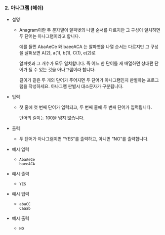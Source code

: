 ### 2. 아나그램 (해쉬)

- 설명
    - Anagram이란 두 문자열이 알파벳의 나열 순서를 다르지만 그 구성이 일치하면 두 단어는 아나그램이라고 합니다.
      
      예를 들면 AbaAeCe 와 baeeACA 는 알파벳을 나열 순서는 다르지만 그 구성을 살펴보면 A(2), a(1), b(1), C(1), e(2)로
      
      알파벳과 그 개수가 모두 일치합니다. 즉 어느 한 단어를 재 배열하면 상대편 단어가 될 수 있는 것을 아나그램이라 합니다.
      
      길이가 같은 두 개의 단어가 주어지면 두 단어가 아나그램인지 판별하는 프로그램을 작성하세요. 아나그램 판별시 대소문자가 구분됩니다.
      
- 입력
    - 첫 줄에 첫 번째 단어가 입력되고, 두 번째 줄에 두 번째 단어가 입력됩니다.
      
      단어의 길이는 100을 넘지 않습니다.
      
- 출력
    - 두 단어가 아나그램이면 “YES"를 출력하고, 아니면 ”NO"를 출력합니다.

- 예시 입력
    - ```
      AbaAeCe
      baeeACA
      ```
 
- 예시 출력
    - ```
      YES
      ```

- 예시 입력
    - ```
      abaCC
      Caaab
      ```
 
- 예시 출력
    - ```
      NO
      ```